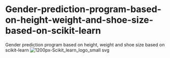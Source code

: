 # Gender-prediction-program-based-on-height-weight-and-shoe-size-based-on-scikit-learn
Gender prediction program based on height, weight and shoe size based on scikit-learn
![1200px-Scikit_learn_logo_small svg](https://github.com/Peyman2012/Gender-prediction-program-based-on-height-weight-and-shoe-size-based-on-scikit-learn/assets/88220773/3d8c0e3b-15f1-4372-829e-4c0e6a24761e)


